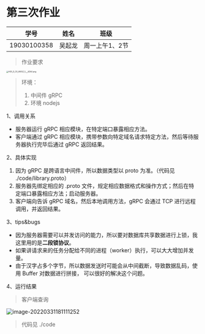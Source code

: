 # 第三次作业

| 学号        | 姓名   | 班级           |
| ----------- | ------ | -------------- |
| 19030100358 | 吴起龙 | 周一上午1、2节 |

> 作业要求

<img src="https://s2.loli.net/2022/03/31/uxXwlBE8cYNL5Cb.png" alt="HO5_O_C0_UR0SZ_5___8ZAX.png" style="zoom:33%;" />

> 环境：
>
> 1. 中间件 gRPC
> 2. 环境 nodejs

1、调用关系

- 服务器运行 gRPC 相应模块，在特定端口暴露相应方法。
- 客户端通过 gRPC 相应模块，携带参数向特定域名请求特定方法，然后等待服务器执行完毕后通过 gRPC 返回结果。

2、具体实现

1. 因为 gRPC 是跨语言中间件，所以数据类型以 proto 为准。（代码见 ./code/library.proto）
2. 服务器先绑定相应的 .proto 文件，规定相应数据格式和操作方式；然后在特定端口暴露相应方法；启动服务器。
3. 客户端向告诉 gRPC 域名，然后本地调用方法，gRPC 会通过 TCP 进行远程调用，并返回结果。

3、tips&bugs

- 因为服务器需要可以并发访问的能力，所以要对数据库共享数据进行上锁，我这里用的是**二段锁协议**。
- 如果讲请求来的任务分配给不同的进程（worker）执行，可以大大增加并发量。
- 由于汉字占多个字节，所以数据发送时可能会从中间截断，导致数据乱码，使用 Buffer 对数据进行拼接， 可以很好的解决这个问题。

4、运行结果

> 客户端查询

![image-20220331181111252](https://s2.loli.net/2022/03/31/zJZli93HN5tqKah.png)

> 代码见 ./code
